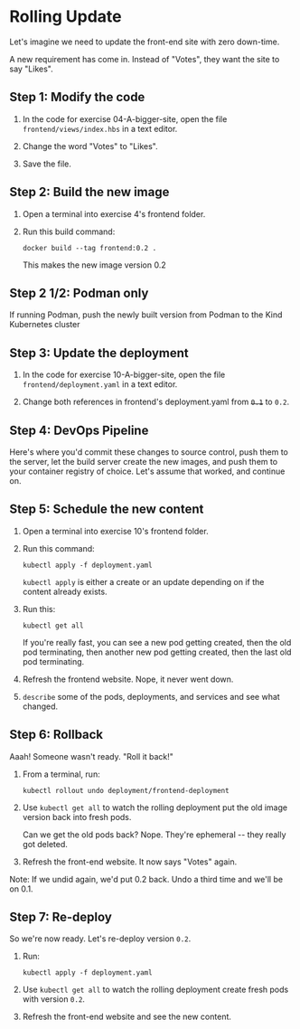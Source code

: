 Rolling Update
==============

Let's imagine we need to update the front-end site with zero down-time.

A new requirement has come in.  Instead of "Votes", they want the site to say "Likes".


Step 1: Modify the code
------------------------

1. In the code for exercise 04-A-bigger-site, open the file `frontend/views/index.hbs` in a text editor.

2. Change the word "Votes" to "Likes".

3. Save the file.


Step 2: Build the new image
---------------------------

1. Open a terminal into exercise 4's frontend folder.

2. Run this build command:

   ```
   docker build --tag frontend:0.2 .
   ```

   This makes the new image version 0.2


Step 2 1/2: Podman only
-----------------------

If running Podman, push the newly built version from Podman to the Kind Kubernetes cluster


Step 3: Update the deployment
-----------------------------

1. In the code for exercise 10-A-bigger-site, open the file `frontend/deployment.yaml` in a text editor.

2. Change both references in frontend's deployment.yaml from ~~`0.1`~~ to `0.2`.


Step 4: DevOps Pipeline
-----------------------

Here's where you'd commit these changes to source control, push them to the server, let the build server create the new images, and push them to your container registry of choice.  Let's assume that worked, and continue on.


Step 5: Schedule the new content
--------------------------------

1. Open a terminal into exercise 10's frontend folder.

2. Run this command:

   ```
   kubectl apply -f deployment.yaml
   ```

   `kubectl apply` is either a create or an update depending on if the content already exists.

3. Run this:

   ```
   kubectl get all
   ```

   If you're really fast, you can see a new pod getting created, then the old pod terminating, then another new pod getting created, then the last old pod terminating.

4. Refresh the frontend website.  Nope, it never went down.

5. `describe` some of the pods, deployments, and services and see what changed.


Step 6: Rollback
----------------

Aaah!  Someone wasn't ready.  "Roll it back!"

1. From a terminal, run:

   ```
   kubectl rollout undo deployment/frontend-deployment
   ```

2. Use `kubectl get all` to watch the rolling deployment put the old image version back into fresh pods.

   Can we get the old pods back?  Nope.  They're ephemeral -- they really got deleted.

3. Refresh the front-end website.  It now says "Votes" again.

Note:  If we undid again, we'd put 0.2 back.  Undo a third time and we'll be on 0.1.


Step 7: Re-deploy
-----------------

So we're now ready.  Let's re-deploy version `0.2`.

1. Run:

   ```
   kubectl apply -f deployment.yaml
   ```

2. Use `kubectl get all` to watch the rolling deployment create fresh pods with version `0.2`.

3. Refresh the front-end website and see the new content.
